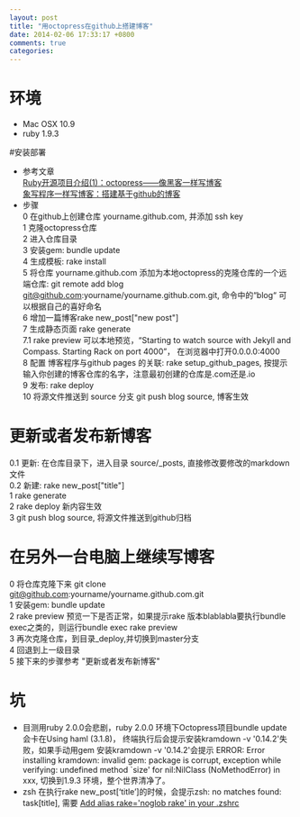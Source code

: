 ```yaml
---
layout: post
title: "用octopress在github上搭建博客"
date: 2014-02-06 17:33:17 +0800
comments: true
categories: 
---
```

# 环境
* Mac OSX 10.9
* ruby 1.9.3

#安装部署
* 参考文章  
 [Ruby开源项目介绍(1)：octopress——像黑客一样写博客](http://www.yangzhiping.com/tech/octopress.html)  
 [象写程序一样写博客：搭建基于github的博客](http://blog.devtang.com/blog/2012/02/10/setup-blog-based-on-github/)
* 步骤  
0 在github上创建仓库 yourname.github.com, 并添加 ssh key  
1 克隆octopress仓库  
2 进入仓库目录                    
3 安装gem: bundle update  
4 生成模板: rake install    
5 将仓库 yourname.github.com 添加为本地octopress的克隆仓库的一个远端仓库: git remote add blog git@github.com:yourname/yourname.github.com.git, 命令中的“blog“ 可以根据自己的喜好命名  
6 增加一篇博客rake new_post["new post"]  
7 生成静态页面 rake generate  
7.1 rake preview 可以本地预览，“Starting to watch source with Jekyll and Compass. Starting Rack on port 4000”， 在浏览器中打开0.0.0.0:4000  
8 配置 博客程序与github pages 的关联: rake setup_github_pages, 按提示输入你创建的博客仓库的名字，注意最初创建的仓库是.com还是.io  
9 发布: rake deploy  
10 将源文件推送到 source 分支 git push blog source, 博客生效

# 更新或者发布新博客
0.1 更新: 在仓库目录下，进入目录 source/_posts, 直接修改要修改的markdown 文件  
0.2 新建: rake new_post["title"]  
1 rake generate  
2 rake deploy  新内容生效  
3 git push blog source, 将源文件推送到github归档  

# 在另外一台电脑上继续写博客
0 将仓库克隆下来 git clone git@github.com:yourname/yourname.github.com.git    
1 安装gem: bundle update  
2 rake preview 预览一下是否正常，如果提示rake 版本blablabla要执行bundle exec之类的，则运行bundle exec rake preview  
3 再次克隆仓库，到目录_deploy,并切换到master分支  
4 回退到上一级目录  
5 接下来的步骤参考 "更新或者发布新博客"


# 坑

* 目测用ruby 2.0.0会悲剧，ruby 2.0.0 环境下Octopress项目bundle update 会卡在Using haml (3.1.8)， 终端执行后会提示安装kramdown -v '0.14.2'失败，如果手动用gem 安装kramdown -v '0.14.2'会提示 ERROR:  Error installing kramdown:
	invalid gem: package is corrupt, exception while verifying: undefined method `size' for nil:NilClass (NoMethodError) in xxx, 切换到1.9.3 环境，整个世界清净了。
* zsh 在执行rake new_post[‘title’]的时候，会提示zsh: no matches found: task[title], 需要
[Add alias rake='noglob rake' in your .zshrc](https://github.com/robbyrussell/oh-my-zsh/issues/433)   


